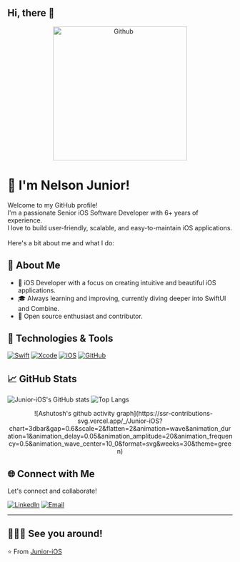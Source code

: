 ## Hi, there 👋

<p align="center">
    <img src="https://media.giphy.com/media/8EinEvt29IPyt3Q8q2/giphy.gif" width="300" max-width="40%" alt="Github"/>
</p>

# 👋 I'm Nelson Junior!

Welcome to my GitHub profile! <br>
I'm a passionate Senior iOS Software Developer with 6+ years of experience.<br>
I love to build user-friendly, scalable, and easy-to-maintain iOS applications. <br>
<br>Here's a bit about me and what I do:

## 🚀 About Me

- 💼 iOS Developer with a focus on creating intuitive and beautiful iOS applications.
- 🎓 Always learning and improving, currently diving deeper into SwiftUI and Combine.
- 🌱 Open source enthusiast and contributor.

## 🔧 Technologies & Tools

[![Swift](https://img.shields.io/badge/Swift-FA7343?style=for-the-badge&logo=swift&logoColor=white)](https://swift.org/)
[![Xcode](https://img.shields.io/badge/Xcode-007ACC?style=for-the-badge&logo=Xcode&logoColor=white)](https://developer.apple.com/xcode/)
[![iOS](https://img.shields.io/badge/iOS-000000?style=for-the-badge&logo=ios&logoColor=white)](https://developer.apple.com/ios/)
[![GitHub](https://img.shields.io/badge/GitHub-181717?style=for-the-badge&logo=github&logoColor=white)](https://github.com/Junior-iOS)

## 📈 GitHub Stats

![Junior-iOS's GitHub stats](https://github-readme-stats.vercel.app/api?username=Junior-iOS&show_icons=true&theme=radical)
![Top Langs](https://github-readme-stats.vercel.app/api/top-langs/?username=Junior-iOS&layout=compact&theme=radical)

<!-- ## 🛠️ Projects

Here are some of my notable projects:

### [Project 1](https://github.com/Junior-iOS/Project1)
A brief description of what Project 1 does and its key features.

### [Project 2](https://github.com/Junior-iOS/Project2)
A brief description of what Project 2 does and its key features.

### [Project 3](https://github.com/Junior-iOS/Project3)
A brief description of what Project 3 does and its key features. -->

<div align="center">
   
![Ashutosh's github activity graph](https://ssr-contributions-svg.vercel.app/_/Junior-iOS?chart=3dbar&gap=0.6&scale=2&flatten=2&animation=wave&animation_duration=1&animation_delay=0.05&animation_amplitude=20&animation_frequency=0.5&animation_wave_center=10_0&format=svg&weeks=30&theme=green) 

</div>

## 🌐 Connect with Me

Let's connect and collaborate!

[![LinkedIn](https://img.shields.io/badge/LinkedIn-0077B5?style=for-the-badge&logo=linkedin&logoColor=white)](https://linkedin.com/in/nelson-pereira-70b113100/)
[![Email](https://img.shields.io/badge/Email-D14836?style=for-the-badge&logo=gmail&logoColor=white)](mailto:nj.development83@gmail.com)

---

## 🧑🏻‍💻 See you around!
⭐️ From [Junior-iOS](https://github.com/Junior-iOS)

